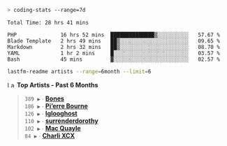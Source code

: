```zsh
> coding-stats --range=7d
```

<!--START_SECTION:waka-->

```text
Total Time: 28 hrs 41 mins

PHP              16 hrs 52 mins  ██████████████▒░░░░░░░░░░   57.67 %
Blade Template   2 hrs 49 mins   ██▒░░░░░░░░░░░░░░░░░░░░░░   09.65 %
Markdown         2 hrs 32 mins   ██▒░░░░░░░░░░░░░░░░░░░░░░   08.70 %
YAML             1 hr 2 mins     █░░░░░░░░░░░░░░░░░░░░░░░░   03.57 %
Bash             45 mins         ▓░░░░░░░░░░░░░░░░░░░░░░░░   02.57 %
```

<!--END_SECTION:waka-->

```zsh
lastfm-readme artists --range=6month --limit=6
```

<!--START_LASTFM_ARTISTS:{"period": "6month", "rows": 6}-->
<a href="https://last.fm" target="_blank"><img src="https://user-images.githubusercontent.com/17434202/215290617-e793598d-d7c9-428f-9975-156db1ba89cc.svg" alt="Last.fm Logo" width="18" height="13"/></a> **Top Artists - Past 6 Months**

> `389 ▶️` ∙ **[Bones](https://www.last.fm/music/Bones)**<br/>
> `186 ▶️` ∙ **[Pi’erre Bourne](https://www.last.fm/music/Pi%E2%80%99erre+Bourne)**<br/>
> `126 ▶️` ∙ **[Iglooghost](https://www.last.fm/music/Iglooghost)**<br/>
> `110 ▶️` ∙ **[surrenderdorothy](https://www.last.fm/music/surrenderdorothy)**<br/>
> `102 ▶️` ∙ **[Mac Quayle](https://www.last.fm/music/Mac+Quayle)**<br/>
> `84 ▶️` ∙ **[Charli XCX](https://www.last.fm/music/Charli+XCX)**<br/>
<!--END_LASTFM_ARTISTS-->
